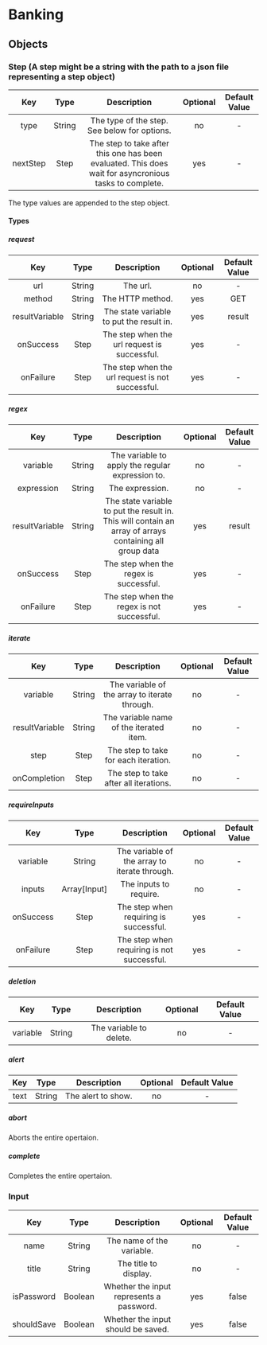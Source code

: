 # Banking

## Objects

### Step (A step might be a string with the path to a json file representing a step object)
| Key | Type | Description | Optional | Default Value |
| :---: | :---: | :---: | :---: | :---: |
| type | String | The type of the step. See below for options. | no | - |
| nextStep | Step | The step to take after this one has been evaluated. This does wait for asyncronious tasks to complete. | yes | - |

The type values are appended to the step object.

#### Types

##### request

| Key | Type | Description | Optional | Default Value |
| :---: | :---: | :---: | :---: | :---: |
| url | String | The url. | no | - |
| method | String | The HTTP method. | yes | GET |
| resultVariable | String | The state variable to put the result in. | yes | result |
| onSuccess | Step | The step when the url request is successful. | yes | - |
| onFailure | Step | The step when the url request is not successful. | yes | - |

##### regex

| Key | Type | Description | Optional | Default Value |
| :---: | :---: | :---: | :---: | :---: |
| variable | String | The variable to apply the regular expression to. | no | - |
| expression | String | The expression. | no | - |
| resultVariable | String | The state variable to put the result in. This will contain an array of arrays containing all group data  | yes | result |
| onSuccess | Step | The step when the regex is successful. | yes | - |
| onFailure | Step | The step when the regex is not successful. | yes | - |

##### iterate

| Key | Type | Description | Optional | Default Value |
| :---: | :---: | :---: | :---: | :---: |
| variable | String | The variable of the array to iterate through. | no | - |
| resultVariable | String | The variable name of the iterated item. | no | - |
| step | Step | The step to take for each iteration. | no | - |
| onCompletion | Step | The step to take after all iterations. | no | - |

##### requireInputs

| Key | Type | Description | Optional | Default Value |
| :---: | :---: | :---: | :---: | :---: |
| variable | String | The variable of the array to iterate through. | no | - |
| inputs | Array[Input] | The inputs to require. | no | - |
| onSuccess | Step | The step when requiring is successful. | yes | - |
| onFailure | Step | The step when requiring is not successful. | yes | - |

##### deletion

| Key | Type | Description | Optional | Default Value |
| :---: | :---: | :---: | :---: | :---: |
| variable | String | The variable to delete. | no | - |

##### alert

| Key | Type | Description | Optional | Default Value |
| :---: | :---: | :---: | :---: | :---: |
| text | String | The alert to show. | no | - |

##### abort

Aborts the entire opertaion.

##### complete

Completes the entire opertaion.

### Input

| Key | Type | Description | Optional | Default Value |
| :---: | :---: | :---: | :---: | :---: |
| name | String | The name of the variable. | no | - |
| title | String | The title to display. | no | - |
| isPassword | Boolean | Whether the input represents a password. | yes | false |
| shouldSave | Boolean | Whether the input should be saved. | yes | false |
